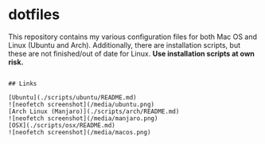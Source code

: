 # dotfiles
This repository contains my various configuration files for both Mac OS and Linux (Ubuntu and Arch).  Additionally, there are installation scripts, but these are not finished/out of date for Linux.  **Use installation scripts at own risk.**

```

## Links

[Ubuntu](./scripts/ubuntu/README.md)  
![neofetch screenshot](/media/ubuntu.png)
[Arch Linux (Manjaro)](./scripts/arch/README.md)
![neofetch screenshot](/media/manjaro.png)
[OSX](./scripts/osx/README.md)  
![neofetch screenshot](/media/macos.png)
